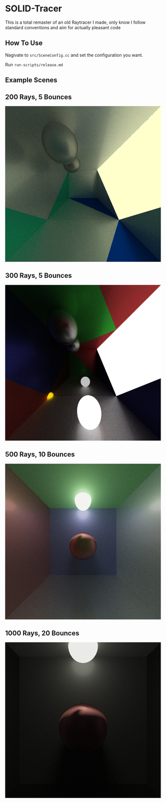 # SOLID-Tracer
This is a total remaster of an old Raytracer I made, only know I follow standard conventions and aim for actually pleasant code

## How To Use 
Nagivate to `src/SceneConfig.cc` and set the configuration you want.

Run `run-scripts/release.md`

## Example Scenes
## 200 Rays, 5 Bounces
![Example Scene 1](scenes/FirstDecent.png)

## 300 Rays, 5 Bounces

![Example Scene 2](scenes/MultiColour.png)

## 500 Rays, 10 Bounces 

![Example Scene 3](scenes/SimpleColour.png)

## 1000 Rays, 20 Bounces 

![Example Scene 4](scenes/RedSphereDarkRoom.png)
